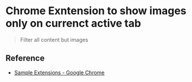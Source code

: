 # Chrome Exntension to show images only on currenct active tab

> Filter all content but images

## Reference

- [Sample Extensions - Google Chrome](https://developer.chrome.com/extensions/samples)
